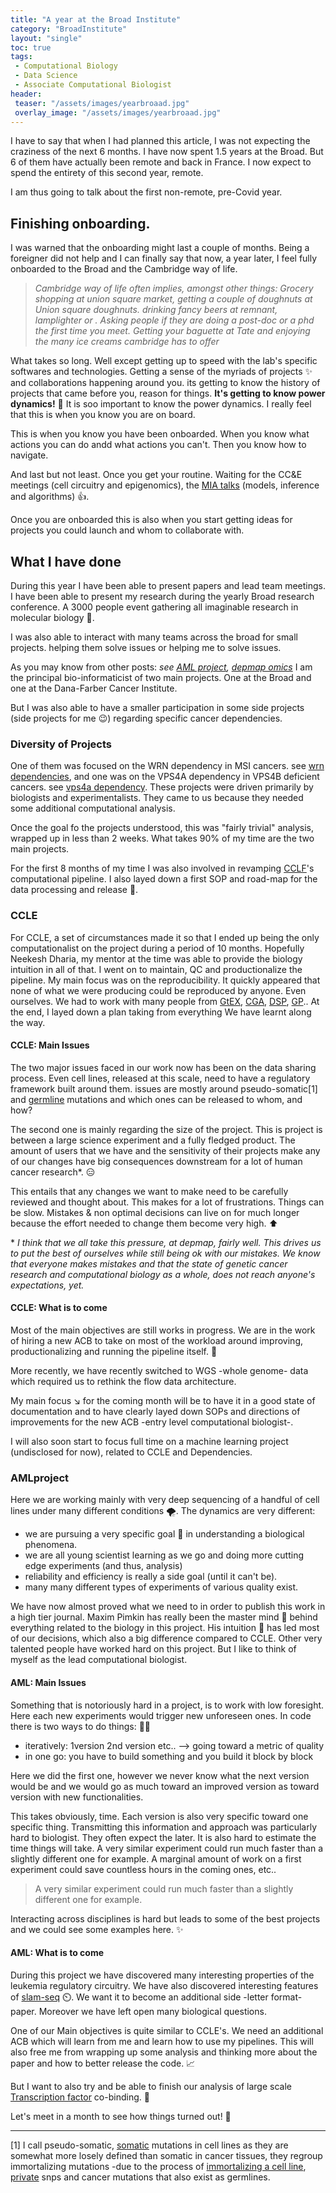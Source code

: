 ```yaml
---
title: "A year at the Broad Institute"
category: "BroadInstitute"
layout: "single"
toc: true
tags:
 - Computational Biology
 - Data Science
 - Associate Computational Biologist
header:
 teaser: "/assets/images/yearbroaad.jpg"
 overlay_image: "/assets/images/yearbroaad.jpg"
---
```


I have to say that when I had planned this article, I was not expecting the craziness of the next 6 months.
I have now spent 1.5 years at the Broad. But 6 of them have actually been remote and back in France. I now expect to spend the entirety of this second year, remote.

I am thus going to talk about the first non-remote, pre-Covid year.

## Finishing onboarding.

I was warned that the onboarding might last a couple of months. Being a foreigner did not help and I can finally say that now, a year later, I feel fully onboarded to the Broad and the Cambridge way of life. 

> _Cambridge way of life often implies, amongst other things: Grocery shopping at union square market, getting a couple of doughnuts at Union square doughnuts. drinking fancy beers at remnant, lamplighter or  . Asking people if they are doing a post-doc or a phd the first time you meet. Getting your baguette at Tate and enjoying the many ice creams cambridge has to offer_

What takes so long. Well except getting up to speed with the lab's specific softwares and technologies. Getting a sense of the myriads of projects ✨ and collaborations happening around you. its getting to know the history of projects that came before you, reason for things. **It's getting to know power dynamics!** 💖 It is soo important to know the power dynamics. I really feel that this is when you know you are on board.

This is when you know you have been onboarded. When you know what actions you can do andd what actions you can't. Then you know how to navigate.

And last but not least. Once you get your routine. Waiting for the CC&E meetings (cell circuitry and epigenomics), the [MIA talks](https://www.youtube.com/watch?v=MKD1ScU_XJs&list=PLlMMtlgw6qNjROoMNTBQjAcdx53kV50cS) (models, inference and algorithms) 👍.

Once you are onboarded this is also when you start getting ideas for projects you could launch and whom to collaborate with.

## What I have done

During this year I have been able to present papers and lead team meetings.
I have been able to present my research during the yearly Broad research conference.
A 3000 people event gathering all imaginable research in molecular biology 🤯.

I was also able to interact with many teams across the broad for small projects. helping them solve issues or helping me to solve issues.

As you may know from other posts: _see [AML project](https://jkobject.com/projects/predicting-dependencies-from-enhancers/), [depmap omics](https://jkobject.com/projects/depmap-omics-howto/)_  I am the principal bio-informaticist of two main projects. One at the Broad and one at the Dana-Farber Cancer Institute.

But I was also able to have a smaller participation in some side projects (side projects for me :wink:) regarding specific cancer dependencies.

### Diversity of Projects

One of them was focused on the WRN dependency in MSI cancers. see [wrn dependencies](https://jkobject.com/projects/wrn-dependencies/), and one was on the VPS4A dependency in VPS4B deficient cancers. see [vps4a dependency](). These projects were driven primarily by biologists and experimentalists. They came to us because they needed some additional computational analysis.

Once the goal fo the projects understood, this was "fairly trivial" analysis, wrapped up in less than 2 weeks. What takes 90% of my time are the two main projects.

For the first 8 months of my time I was also involved in revamping [CCLF](https://cellfactory.broadinstitute.org/)'s computational pipeline. I also layed down a first SOP and road-map for the data processing and release 💪.

### CCLE

For CCLE, a set of circumstances made it so that I ended up being the only computationalist on the project during a period of 10 months. Hopefully Neekesh Dharia, my mentor at the time was able to provide the biology intuition in all of that. I went on to maintain, QC and productionalize the pipeline. My main focus was on the reproducibility. It quickly appeared that none of what we were producing could be reproduced by anyone. Even ourselves. We had to work with many people from [GtEX](https://gtexportal.org/home/), [CGA](https://www.broadinstitute.org/cancer/cancer-genome-computational-analysis), [DSP](https://www.broadinstitute.org/data-sciences-platform), [GP](https://www.broadinstitute.org/reading-and-editing-biology/genomics-platform).. At the end, I layed down a plan taking from everything We have learnt along the way.

#### CCLE: Main Issues

The two major issues faced in our work now has been on the data sharing process. Even cell lines, released at this scale, need to have a regulatory framework built around them. issues are mostly around pseudo-somatic[1] and [germline](https://en.wikipedia.org/wiki/Germline_mutation) mutations and which ones can be released to whom, and how?

The second one is mainly regarding the size of the project. This is project is between a large science experiment and a fully fledged product. The amount of users that we have and the sensitivity of their projects make any of our changes have big consequences downstream for a lot of human cancer research\*. 😑

This entails that any changes we want to make need to be carefully reviewed and thought about. This makes for a lot of frustrations. Things can be slow. Mistakes & non optimal decisions can live on for much longer because the effort needed to change them become very high. ⬆️

\* _I think that we all take this pressure, at depmap, fairly well. This drives us to put the best of ourselves while still being ok with our mistakes. We know that everyone makes mistakes and that the state of genetic cancer research and computational biology as a whole, does not reach anyone's expectations, yet._

#### CCLE: What is to come

Most of the main objectives are still works in progress. We are in the work of hiring a new ACB to take on most of the workload around improving, productionalizing and running the pipeline itself. :construction:

More recently, we have recently switched to WGS -whole genome- data which required us to rethink the flow data architecture.

My main focus ↘️ for the coming month will be to have it in a good state of documentation and to have clearly layed down SOPs and directions of improvements for the new ACB -entry level computational biologist-.

I will also soon start to focus full time on a machine learning project (undisclosed for now), related to CCLE and Dependencies.

### AMLproject

Here we are working mainly with very deep sequencing of a handful of cell lines under many different conditions 🌪️. The dynamics are very different: 

- we are pursuing a very specific goal 🥅 in understanding a biological phenomena.
- we are all young scientist learning as we go and doing more cutting edge experiments (and thus, analysis)
- reliability and efficiency is really a side goal (until it can't be).
- many many different types of experiments of various quality exist.

We have now almost proved what we need to in order to publish this work in a high tier journal. Maxim Pimkin has really been the master mind 🔦 behind everything related to the biology in this project. His intuition 💭 has led most of our decisions, which also a big difference compared to CCLE. Other very talented people have worked hard on this project. But I like to think of myself as the lead computational biologist.

#### AML: Main Issues

Something that is notoriously hard in a project, is to work with low foresight. Here each new experiments would trigger new unforeseen ones. 
In code there is two ways to do things: 🧑‍🏭

- iteratively: 1version 2nd version etc.. --> going toward a metric of quality
- in one go: you have to build something and you build it block by block

Here we did the first one, however we never know what the next version would be and we would go as much toward an improved version as toward version with new functionalities.

This takes obviously, time. Each version is also very specific toward one specific thing. Transmitting this information and approach was particularly hard to biologist. They often expect the later. It is also hard to estimate the time things will take. A very similar experiment could run much faster than a slightly different one for example.
A marginal amount of work on a first experiment could save countless hours in the coming ones, etc..

> A very similar experiment could run much faster than a slightly different one for example.

Interacting across disciplines is hard but leads to some of the best projects and we could see some examples here. :sparkles:

#### AML: What is to come

During this project we have discovered many interesting properties of the leukemia regulatory circuitry. We have also discovered interesting features of [slam-seq](https://www.lexogen.com/slamseq-metabolic-rna-labeling/) ⏲️. We want it to become an additional side -letter format- paper. Moreover we have left open many biological questions.

One of our Main objectives is quite similar to CCLE's. We need an additional ACB which will learn from me and learn how to use my pipelines. This will also free me from wrapping up some analysis and thinking more about the paper and how to better release the code. 📈

But I want to also try and be able to finish our analysis of large scale [Transcription factor](https://en.wikipedia.org/wiki/Transcription_factor) co-binding. 🎇

Let's meet in a month to see how things turned out! :wave: 

---
[1] I call pseudo-somatic, [somatic](https://en.wikipedia.org/wiki/Somatic_mutation) mutations in cell lines as they are somewhat more losely defined than somatic in cancer tissues, they regroup immortalizing mutations -due to the process of [immortalizing a cell line](https://en.wikipedia.org/wiki/Immortalised_cell_line), [private](https://www.medicinenet.com/script/main/art.asp?articlekey=5048) snps and cancer mutations that also exist as germlines.